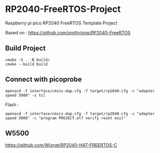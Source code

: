 # RP2040-FreeRTOS-Project
Raspberry pi pico RP2040 FreeRTOS Template Project

Based on : https://github.com/smittytone/RP2040-FreeRTOS

## Build Project
```
cmake -S . -B build/
cmake --build build
```

## Connect with picoprobe

```
openocd -f interface/cmsis-dap.cfg -f target/rp2040.cfg -c "adapter speed 5000" -s tcl
```

Flash :
```
openocd -f interface/cmsis-dap.cfg -f target/rp2040.cfg -c "adapter speed 5000" -c "program PROJECT.elf verify reset exit"
```

## W5500

https://github.com/Wiznet/RP2040-HAT-FREERTOS-C

